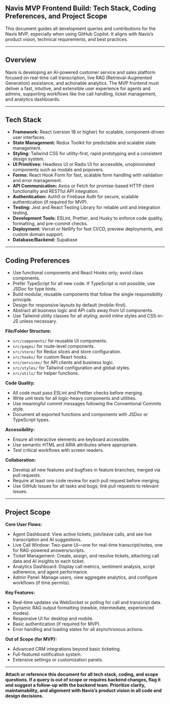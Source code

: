 ## Navis MVP Frontend Build: Tech Stack, Coding Preferences, and Project Scope

This document guides all  development queries and contributions for the Navis MVP, especially when using GitHub Copilot. It aligns with Navis’s product vision, technical requirements, and best practices.

---

## Overview

Navis is developing an AI-powered customer service and sales platform focused on real-time call transcription, live RAG (Retrieval-Augmented Generation) assistance, and actionable analytics. The MVP frontend must deliver a fast, intuitive, and extensible user experience for agents and admins, supporting workflows like live call handling, ticket management, and analytics dashboards.

---

## Tech Stack

- **Framework:** React (version 18 or higher) for scalable, component-driven user interfaces.
- **State Management:** Redux Toolkit for predictable and scalable state management.
- **Styling:** Tailwind CSS for utility-first, rapid prototyping and a consistent design system.
- **UI Primitives:** Headless UI or Radix UI for accessible, unopinionated components such as modals and popovers.
- **Forms:** React Hook Form for fast, scalable form handling with validation and error management.
- **API Communication:** Axios or Fetch for promise-based HTTP client functionality and RESTful API integration.
- **Authentication:** Auth0 or Firebase Auth for secure, scalable authentication (if required for MVP).
- **Testing:** Jest and React Testing Library for reliable unit and integration testing.
- **Development Tools:** ESLint, Prettier, and Husky to enforce code quality, formatting, and pre-commit checks.
- **Deployment:** Vercel or Netlify for fast CI/CD, preview deployments, and custom domain support.
- **Database/Backend:** Supabase

---

## Coding Preferences

- Use functional components and React Hooks only; avoid class components.
- Prefer TypeScript for all new code. If TypeScript is not possible, use JSDoc for type hints.
- Build modular, reusable components that follow the single responsibility principle.
- Design for responsive layouts by default (mobile-first).
- Abstract all business logic and API calls away from UI components.
- Use Tailwind utility classes for all styling; avoid inline styles and CSS-in-JS unless necessary.

**File/Folder Structure:**
- `src/components/` for reusable UI components.
- `src/pages/` for route-level components.
- `src/store/` for Redux slices and store configuration.
- `src/hooks/` for custom React hooks.
- `src/services/` for API clients and business logic.
- `src/styles/` for Tailwind configuration and global styles.
- `src/utils/` for helper functions.

**Code Quality:**
- All code must pass ESLint and Prettier checks before merging.
- Write unit tests for all logic-heavy components and utilities.
- Use meaningful commit messages following the Conventional Commits style.
- Document all exported functions and components with JSDoc or TypeScript types.

**Accessibility:**
- Ensure all interactive elements are keyboard accessible.
- Use semantic HTML and ARIA attributes where appropriate.
- Test critical workflows with screen readers.

**Collaboration:**
- Develop all new features and bugfixes in feature branches, merged via pull requests.
- Require at least one code review for each pull request before merging.
- Use GitHub Issues for all tasks and bugs; link pull requests to relevant issues.

---

## Project Scope 

**Core User Flows:**
- Agent Dashboard: View active tickets, join/leave calls, and see live transcription and AI suggestions.
- Live Call Window: Two-pane UI—one for real-time transcript/notes, one for RAG-powered answers/scripts.
- Ticket Management: Create, assign, and resolve tickets, attaching call data and AI insights to each ticket.
- Analytics Dashboard: Display call metrics, sentiment analysis, script adherence, and agent performance.
- Admin Panel: Manage users, view aggregate analytics, and configure workflows (if time permits).

**Key Features:**
- Real-time updates via WebSocket or polling for call and transcript data.
- Dynamic RAG output formatting (newbie, intermediate, experienced modes).
- Responsive UI for desktop and mobile.
- Basic authentication (if required for MVP).
- Error handling and loading states for all asynchronous actions.

**Out of Scope (for MVP):**
- Advanced CRM integrations beyond basic ticketing.
- Full-featured notification system.
- Extensive settings or customization panels.

---

**Attach or reference this document for all tech stack, coding, and scope questions. If a query is out of scope or requires backend changes, flag it and suggest a follow-up with the backend team. Prioritize clarity, maintainability, and alignment with Navis’s product vision in all code and design decisions.**